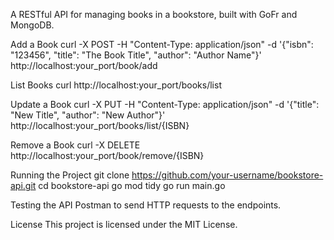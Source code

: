 A RESTful API for managing books in a bookstore, built with GoFr and MongoDB.

Add a Book
curl -X POST -H "Content-Type: application/json" -d '{"isbn": "123456", "title": "The Book Title", "author": "Author Name"}' http://localhost:your_port/book/add

List Books
curl http://localhost:your_port/books/list

Update a Book
curl -X PUT -H "Content-Type: application/json" -d '{"title": "New Title", "author": "New Author"}' http://localhost:your_port/books/list/{ISBN}

Remove a Book
curl -X DELETE http://localhost:your_port/book/remove/{ISBN}

Running the Project
git clone https://github.com/your-username/bookstore-api.git
cd bookstore-api
go mod tidy
go run main.go

Testing the API
Postman to send HTTP requests to the endpoints.

License
This project is licensed under the MIT License.




